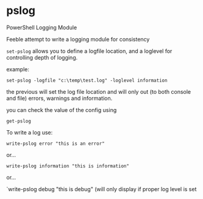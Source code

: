 # pslog
PowerShell Logging Module

Feeble attempt to write a logging module for consistency

`set-pslog` allows you to define a logfile location, and a loglevel for controlling depth of logging.

example:

`set-pslog -logfile "c:\temp\test.log" -loglevel information`

the previous will set the log file location and will only out (to both console and file) errors, warnings and information.

you can check the value of the config using

`get-pslog`

To write a log use:

`write-pslog error "this is an error"`

or...

`write-pslog information "this is information"`

or...

`write-pslog debug "this is debug"
(will only display if proper log level is set

